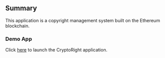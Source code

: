 ## Summary
This application is a copyright management system built on the Ethereum blockchain.
### Demo App
Click [here](frontend/index.html) to launch the CryptoRight application.

